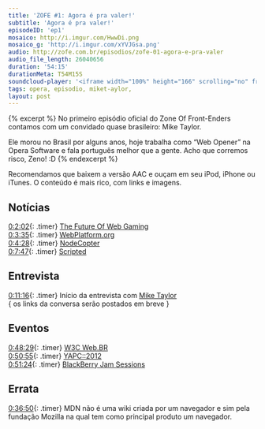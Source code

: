 ```yaml
---
title: 'ZOFE #1: Agora é pra valer!'
subtitle: 'Agora é pra valer!'
episodeID: 'ep1'
mosaico: http://i.imgur.com/HwwDi.png
mosaico_g: 'http://i.imgur.com/xYVJGsa.png'
audio: http://zofe.com.br/episodios/zofe-01-agora-e-pra-valer
audio_file_length: 26040656
duration: '54:15'
durationMeta: T54M15S
soundcloud-player: '<iframe width="100%" height="166" scrolling="no" frameborder="no" src="https://w.soundcloud.com/player/?url=https%3A//api.soundcloud.com/tracks/155516820%3Fsecret_token%3Ds-cb53Q&amp;color=ff5500&amp;auto_play=false&amp;hide_related=true&amp;show_artwork=true&amp;show_comments=false&amp;show_user=false&amp;show_reposts=false"></iframe>'
tags: opera, episodio, miket-aylor,
layout: post
---
```


{% excerpt %}
No primeiro episódio oficial do Zone Of Front-Enders contamos com um convidado quase brasileiro: Mike Taylor.

Ele morou no Brasil por alguns anos, hoje trabalha como “Web Opener” na Opera Software e fala português melhor que a gente. Acho que corremos risco, Zeno! :D
{% endexcerpt %}

Recomendamos que baixem a versão AAC e ouçam em seu iPod, iPhone ou iTunes. O conteúdo é mais rico, com links e imagens.

## Notícias

[0:2:02](#t=0:2:02){: .timer} [The Future Of Web Gaming](http://www.youtube.com/watch?v=Voz0-5Ynpyo "The Future Of Web Gaming")<br>
[0:3:35](#t=0:3:35){: .timer} [WebPlatform.org](http://webplatform.org "Web Platform")<br>
[0:4:28](#t=0:4:28){: .timer} [NodeCopter](http://nodecopter.com "NodeCopter JS")<br>
[0:7:47](#t=0:7:47){: .timer} [Scripted](https://github.com/scripted-editor/scripted "VMWare's Scripted")

## Entrevista

[0:11:16](#t=0:11:16){: .timer} Início da entrevista com [Mike Taylor](http://miketaylr.com)<br>
{ os links da conversa serão postados em breve }

## Eventos

[0:48:29](#t=0:48:29){: .timer} [W3C Web.BR](http://conferenciaweb.w3c.br)<br>
[0:50:55](#t=0:50:55){: .timer} [YAPC::2012](http://yapcbrasil.org.br/2012)<br>
[0:51:24](#t=0:51:24){: .timer} [BlackBerry Jam Sessions](http://blackberryjamsessions.com)

## Errata

[0:36:50](#t=0:36:50){: .timer} MDN não é uma wiki criada por um navegador e sim pela fundação Mozilla na qual tem como principal produto um navegador.
